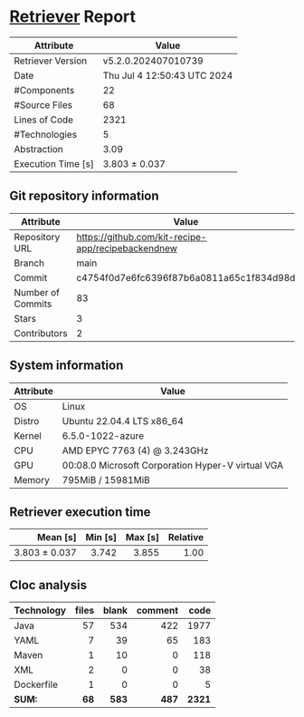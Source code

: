 # [Retriever](https://github.com/PalladioSimulator/Palladio-ReverseEngineering-Retriever) Report
| Attribute          | Value |
| ------------------ | ----- |
| Retriever Version  | v5.2.0.202407010739 |
| Date               | Thu Jul  4 12:50:43 UTC 2024 |
| #Components        | 22 |
| #Source Files      | 68 |
| Lines of Code      | 2321 |
| #Technologies      | 5 |
| Abstraction        | 3.09 |
| Execution Time [s] | 3.803 ± 0.037  |

## Git repository information
|      Attribute    | Value |
| ----------------- | ----- |
| Repository URL    | https://github.com/kit-recipe-app/recipebackendnew |
| Branch            | main |
| Commit            | c4754f0d7e6fc6396f87b6a0811a65c1f834d98d |
| Number of Commits | 83 |
| Stars             | 3 |
| Contributors      | 2 |


## System information
| Attribute | Value |
| --------- | ----- |
| OS | Linux  |
| Distro | Ubuntu 22.04.4 LTS x86_64  |
| Kernel | 6.5.0-1022-azure  |
| CPU | AMD EPYC 7763 (4) @ 3.243GHz  |
| GPU | 00:08.0 Microsoft Corporation Hyper-V virtual VGA  |
| Memory | 795MiB / 15981MiB  |

## Retriever execution time
| Mean [s] | Min [s] | Max [s] | Relative |
|---:|---:|---:|---:|
| 3.803 ± 0.037 | 3.742 | 3.855 | 1.00 |

## Cloc analysis

<!-- github.com/AlDanial/cloc v 1.90  T=0.09 s (809.4 files/s, 46344.1 lines/s) -->

|Technology|files|blank|comment|code|
|:-------|-------:|-------:|-------:|-------:|
|Java|57|534|422|1977|
|YAML|7|39|65|183|
|Maven|1|10|0|118|
|XML|2|0|0|38|
|Dockerfile|1|0|0|5|
|**SUM:**|**68**|**583**|**487**|**2321**|
